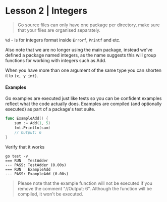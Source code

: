 Lesson 2 | Integers
===

> Go source files can only have one package per directory, make sure that your files are organised separately.

`%d` - is for integers format inside `Errorf`, `Printf` and etc.

Also note that we are no longer using the main package, instead we've defined a package named integers, as the name 
suggests this will group functions for working with integers such as Add.

When you have more than one argument of the same type you can shorten it to `(x, y int)`.

#### Examples
Go examples are executed just like tests so you can be confident examples reflect what the code actually does.
Examples are compiled (and optionally executed) as part of a package's test suite.

```go
func ExampleAdd() {
    sum := Add(1, 5)
    fmt.Println(sum)
    // Output: 6
}
```
Verify that it works
```shell script
go test -v
=== RUN   TestAdder
--- PASS: TestAdder (0.00s)
=== RUN   ExampleAdd
--- PASS: ExampleAdd (0.00s)
```
> Please note that the example function will not be executed if you remove the comment "//Output: 6".
> Although the function will be compiled, it won't be executed.